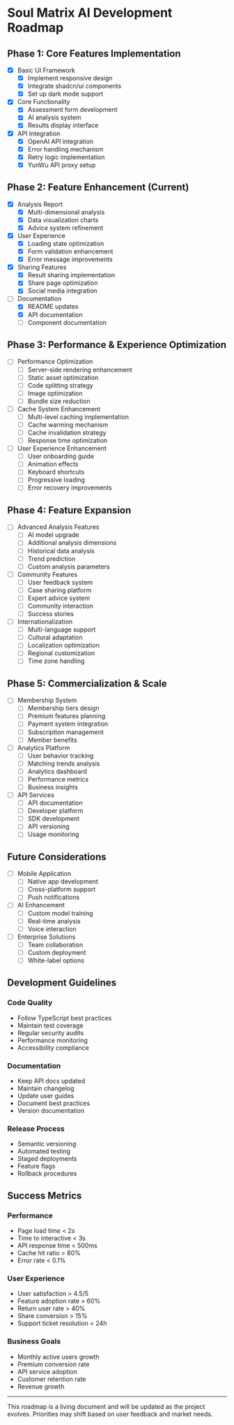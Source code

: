 # Soul Matrix AI Development Roadmap

## Phase 1: Core Features Implementation 
- [x] Basic UI Framework
  - [x] Implement responsive design
  - [x] Integrate shadcn/ui components
  - [x] Set up dark mode support
- [x] Core Functionality
  - [x] Assessment form development
  - [x] AI analysis system
  - [x] Results display interface
- [x] API Integration
  - [x] OpenAI API integration
  - [x] Error handling mechanism
  - [x] Retry logic implementation
  - [x] YunWu API proxy setup

## Phase 2: Feature Enhancement (Current) 
- [x] Analysis Report
  - [x] Multi-dimensional analysis
  - [x] Data visualization charts
  - [x] Advice system refinement
- [x] User Experience
  - [x] Loading state optimization
  - [x] Form validation enhancement
  - [x] Error message improvements
- [x] Sharing Features
  - [x] Result sharing implementation
  - [x] Share page optimization
  - [x] Social media integration
- [ ] Documentation
  - [x] README updates
  - [x] API documentation
  - [ ] Component documentation

## Phase 3: Performance & Experience Optimization 
- [ ] Performance Optimization
  - [ ] Server-side rendering enhancement
  - [ ] Static asset optimization
  - [ ] Code splitting strategy
  - [ ] Image optimization
  - [ ] Bundle size reduction
- [ ] Cache System Enhancement
  - [ ] Multi-level caching implementation
  - [ ] Cache warming mechanism
  - [ ] Cache invalidation strategy
  - [ ] Response time optimization
- [ ] User Experience Enhancement
  - [ ] User onboarding guide
  - [ ] Animation effects
  - [ ] Keyboard shortcuts
  - [ ] Progressive loading
  - [ ] Error recovery improvements

## Phase 4: Feature Expansion 
- [ ] Advanced Analysis Features
  - [ ] AI model upgrade
  - [ ] Additional analysis dimensions
  - [ ] Historical data analysis
  - [ ] Trend prediction
  - [ ] Custom analysis parameters
- [ ] Community Features
  - [ ] User feedback system
  - [ ] Case sharing platform
  - [ ] Expert advice system
  - [ ] Community interaction
  - [ ] Success stories
- [ ] Internationalization
  - [ ] Multi-language support
  - [ ] Cultural adaptation
  - [ ] Localization optimization
  - [ ] Regional customization
  - [ ] Time zone handling

## Phase 5: Commercialization & Scale 
- [ ] Membership System
  - [ ] Membership tiers design
  - [ ] Premium features planning
  - [ ] Payment system integration
  - [ ] Subscription management
  - [ ] Member benefits
- [ ] Analytics Platform
  - [ ] User behavior tracking
  - [ ] Matching trends analysis
  - [ ] Analytics dashboard
  - [ ] Performance metrics
  - [ ] Business insights
- [ ] API Services
  - [ ] API documentation
  - [ ] Developer platform
  - [ ] SDK development
  - [ ] API versioning
  - [ ] Usage monitoring

## Future Considerations 
- [ ] Mobile Application
  - [ ] Native app development
  - [ ] Cross-platform support
  - [ ] Push notifications
- [ ] AI Enhancement
  - [ ] Custom model training
  - [ ] Real-time analysis
  - [ ] Voice interaction
- [ ] Enterprise Solutions
  - [ ] Team collaboration
  - [ ] Custom deployment
  - [ ] White-label options

## Development Guidelines 

### Code Quality
- Follow TypeScript best practices
- Maintain test coverage
- Regular security audits
- Performance monitoring
- Accessibility compliance

### Documentation
- Keep API docs updated
- Maintain changelog
- Update user guides
- Document best practices
- Version documentation

### Release Process
- Semantic versioning
- Automated testing
- Staged deployments
- Feature flags
- Rollback procedures

## Success Metrics 

### Performance
- Page load time < 2s
- Time to interactive < 3s
- API response time < 500ms
- Cache hit ratio > 80%
- Error rate < 0.1%

### User Experience
- User satisfaction > 4.5/5
- Feature adoption rate > 60%
- Return user rate > 40%
- Share conversion > 15%
- Support ticket resolution < 24h

### Business Goals
- Monthly active users growth
- Premium conversion rate
- API service adoption
- Customer retention rate
- Revenue growth

---

This roadmap is a living document and will be updated as the project evolves. Priorities may shift based on user feedback and market needs.
